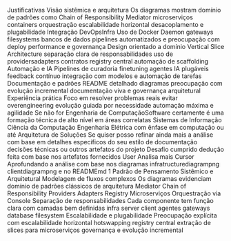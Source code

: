  Justificativas
 Visão sistêmica e arquitetura Os diagramas mostram domínio de padrões como Chain of Responsibility Mediator microserviços containers orquestração escalabilidade horizontal desacoplamento e plugabilidade
 Integração DevOpsInfra Uso de Docker Daemon gateways filesystems bancos de dados pipelines automatizados e preocupação com deploy performance e governança
 Design orientado a domínio Vertical Slice Architecture separação clara de responsabilidades uso de providersadapters contratos registry central automação de scaffolding
 Automação e IA Pipelines de curadoria finetuning agentes IA plugáveis feedback contínuo integração com modelos e automação de tarefas
 Documentação e padrões README detalhado diagramas preocupação com evolução incremental documentação viva e governança arquitetural
 Experiência prática Foco em resolver problemas reais evitar overengineering evolução guiada por necessidade automação máxima e agilidade
Se não for Engenharia de ComputaçãoSoftware certamente é uma formação técnica de alto nível em áreas correlatas Sistemas de Informação Ciência da Computação Engenharia Elétrica com ênfase em computação ou até Arquitetura de Soluções
Se quiser posso refinar ainda mais a análise com base em detalhes específicos do seu estilo de documentação decisões técnicas ou outros artefatos do projeto
Desafio cumprido dedução feita com base nos artefatos fornecidos
User
Analisa mais
Cursor
Aprofundando a análise com base nos diagramas infratructurediagrampng clientdiagrampng e no READMEmd
 1 Padrão de Pensamento Sistêmico e Arquitetural
 Modelagem de fluxos complexos Os diagramas evidenciam domínio de padrões clássicos de arquitetura Mediator Chain of Responsibility Providers Adapters Registry Microserviços Orquestração via Console
 Separação de responsabilidades Cada componente tem função clara com camadas bem definidas infra server client agentes gateways database filesystem
 Escalabilidade e plugabilidade Preocupação explícita com escalabilidade horizontal hotswapping registry central extração de slices para microserviços governança e evolução incremental